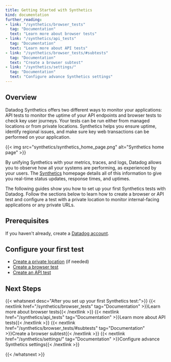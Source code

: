 ```yaml
---
title: Getting Started with Synthetics
kind: documentation
further_reading:
- link: "/synthetics/browser_tests"
  tag: "Documentation"
  text: "Learn more about browser tests"
- link: "/synthetics/api_tests"
  tag: "Documentation"
  text: "Learn more about API tests"
- link: "/synthetics/browser_tests/#subtests"
  tag: "Documentation"
  text: "Create a browser subtest"
- link: "/synthetics/settings/"
  tag: "Documentation"
  text: "Configure advance Synthetics settings"
---
```


## Overview

Datadog Synthetics offers two different ways to monitor your applications: API tests to monitor the uptime of your API endpoints and browser tests to check key user journeys. Your tests can be run either from managed locations or from private locations. Synthetics helps you ensure uptime, identify regional issues, and make sure key web transactions can be performed on your application.

{{< img src="synthetics/synthetics_home_page.png" alt="Synthetics home page" >}}

By unifying Synthetics with your metrics, traces, and logs, Datadog allows you to observe how all your systems are performing, as experienced by your users. The [Synthetics][1] homepage details all of this information to give you real-time status updates, response times, and uptimes.

The following guides show you how to set up your first Synthetics tests with Datadog. Follow the sections below to learn how to create a browser or API test and configure a test with a private location to monitor internal-facing applications or any private URLs.

## Prerequisites

If you haven't already, create a [Datadog account][2].

## Configure your first test

- [Create a private location][3] (if needed)
- [Create a browser test][4]
- [Create an API test][5]

## Next Steps

{{< whatsnext desc="After you set up your first Synthetics test:">}}
    {{< nextlink href="/synthetics/browser_tests" tag="Documentation" >}}Learn more about browser tests{{< /nextlink >}}
    {{< nextlink href="/synthetics/api_tests" tag="Documentation" >}}Learn more about API tests{{< /nextlink >}}
    {{< nextlink href="/synthetics/browser_tests/#subtests" tag="Documentation" >}}Create a browser subtest{{< /nextlink >}}
    {{< nextlink href="/synthetics/settings/" tag="Documentation" >}}Configure advance Synthetics settings{{< /nextlink >}}

{{< /whatsnext >}}

[1]: https://app.datadoghq.com/synthetics/list
[2]: https://www.datadoghq.com/
[3]: /getting_started/synthetics/private_location
[4]: /getting_started/synthetics/browser_test
[5]: /getting_started/synthetics/api_test
